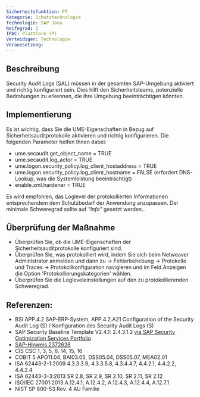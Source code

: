 ```yaml
---
Sicherheitsfunktion: PT
Kategorie: Schutztechnologie
Technologie: SAP Java
Reifegrad: 1
IPAC: Plattform (P)
Verteidiger: Technologie
Voraussetzung:
---
```


## Beschreibung

Security Audit Logs (SAL) müssen in der gesamten SAP-Umgebung aktiviert und richtig konfiguriert sein. Dies hilft den Sicherheitsteams, potenzielle Bedrohungen zu erkennen, die ihre Umgebung beeinträchtigen könnten.

## Implementierung

Es ist wichtig, dass Sie die UME-Eigenschaften in Bezug auf Sicherheitsauditprotokolle aktivieren und richtig konfigurieren. Die folgenden Parameter helfen Ihnen dabei:

- ume.secaudit.get_object_name = TRUE
- ume.secaudit.log_actor = TRUE
- ume.logon.security_policy.log_client_hostaddress = TRUE
- ume.logon.security_policy.log_client_hostname = FALSE (erfordert DNS-Lookup, was die Systemleistung beeinträchtigt)
- enable.xml.hardener = TRUE

Es wird empfohlen, das Loglevel der protokollierten Informationen entsprechendem dem Schutzbedarf der Anwendung anzupassen. Der minimale Schweregrad sollte auf *"Info"* gesetzt werden..

## Überprüfung der Maßnahme

- Überprüfen Sie, ob die UME-Eigenschaften der Sicherheitsauditprotokolle konfiguriert sind.
- Überprüfen Sie, was protokolliert wird, indem Sie sich beim Netweaver Administrator anmelden und dann zu -> Fehlerbehebung -> Protokolle und Traces -> Protokollkonfiguration navigieren und im Feld Anzeigen die Option 'Protokollierungskategorien' wählen.
- Überprüfen Sie die Logleveleinstellungen auf den zu protokollierenden Schweregrad.

## Referenzen:
- BSI APP.4.2 SAP-ERP-System, APP.4.2.A21 Configuration of the Security Audit Log (S) / Konfiguration des Security Audit Logs (S)
- SAP Security Baseline Template V2.4.1: 2.4.3.1.2 [via SAP Security Optimization Services Portfolio](https://support.sap.com/sos)
- [SAP-Hinweis 2372626](https://launchpad.support.sap.com/#/notes/2372626)
- CIS CSC 1, 3, 5, 6, 14, 15, 16
- COBIT 5 APO11.04, BAI03.05, DSS05.04, DSS05.07, MEA02.01
- ISA 62443-2-1:2009 4.3.3.3.9, 4.3.3.5.8, 4.3.4.4.7, 4.4.2.1, 4.4.2.2, 4.4.2.4
- ISA 62443-3-3:2013 SR 2.8, SR 2.9, SR 2.10, SR 2.11, SR 2.12
- ISO/IEC 27001:2013 A.12.4.1, A.12.4.2, A.12.4.3, A.12.4.4, A.12.7.1
- NIST SP 800-53 Rev. 4 AU Familie
